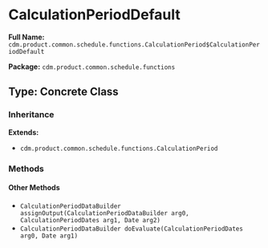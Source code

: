 # CalculationPeriodDefault

**Full Name:** `cdm.product.common.schedule.functions.CalculationPeriod$CalculationPeriodDefault`

**Package:** `cdm.product.common.schedule.functions`

## Type: Concrete Class

### Inheritance

**Extends:**
- `cdm.product.common.schedule.functions.CalculationPeriod`

### Methods

#### Other Methods

- `CalculationPeriodDataBuilder assignOutput(CalculationPeriodDataBuilder arg0, CalculationPeriodDates arg1, Date arg2)`
- `CalculationPeriodDataBuilder doEvaluate(CalculationPeriodDates arg0, Date arg1)`

